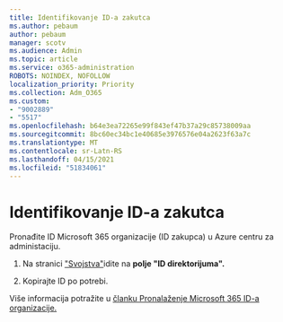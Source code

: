 ```yaml
---
title: Identifikovanje ID-a zakutca
ms.author: pebaum
author: pebaum
manager: scotv
ms.audience: Admin
ms.topic: article
ms.service: o365-administration
ROBOTS: NOINDEX, NOFOLLOW
localization_priority: Priority
ms.collection: Adm_O365
ms.custom:
- "9002889"
- "5517"
ms.openlocfilehash: b64e3ea72265e99f843ef47b37a29c85738009aa
ms.sourcegitcommit: 8bc60ec34bc1e40685e3976576e04a2623f63a7c
ms.translationtype: MT
ms.contentlocale: sr-Latn-RS
ms.lasthandoff: 04/15/2021
ms.locfileid: "51834061"
---
```

# <a name="identify-your-tenant-id"></a>Identifikovanje ID-a zakutca

Pronađite ID Microsoft 365 organizacije (ID zakupca) u Azure centru za administaciju.

1. Na stranici ["Svojstva"](https://aka.ms/AzurePropertiesPage)idite na **polje "ID direktorijuma".**

2. Kopirajte ID po potrebi.

Više informacija potražite u [članku Pronalaženje Microsoft 365 ID-a organizacije.](https://docs.microsoft.com/onedrive/find-your-office-365-tenant-id)
